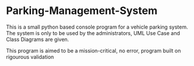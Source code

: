 # Parking-Management-System
This is a small python based console program for a vehicle parking system. The system is only to be used by the administrators, UML Use Case and Class Diagrams are given.

This program is aimed to be a mission-critical, no error, program built on rigourous validation

